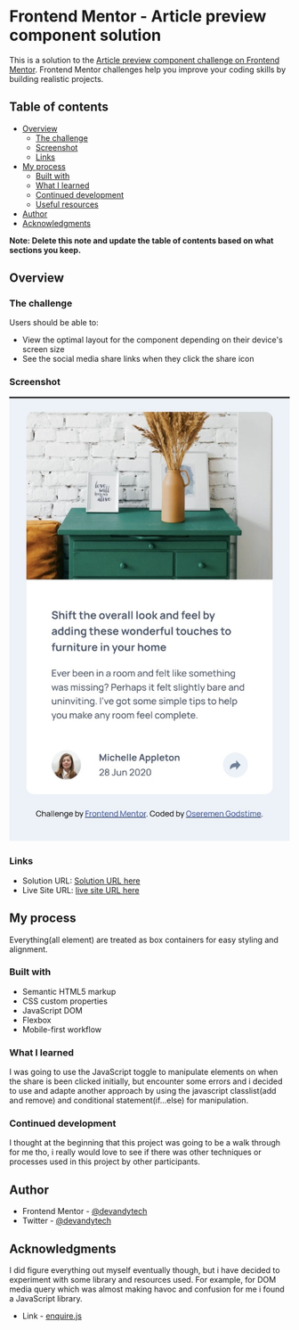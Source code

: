 # Frontend Mentor - Article preview component solution

This is a solution to the [Article preview component challenge on Frontend Mentor](https://www.frontendmentor.io/challenges/article-preview-component-dYBN_pYFT). Frontend Mentor challenges help you improve your coding skills by building realistic projects. 

## Table of contents

- [Overview](#overview)
  - [The challenge](#the-challenge)
  - [Screenshot](#screenshot)
  - [Links](#links)
- [My process](#my-process)
  - [Built with](#built-with)
  - [What I learned](#what-i-learned)
  - [Continued development](#continued-development)
  - [Useful resources](#useful-resources)
- [Author](#author)
- [Acknowledgments](#acknowledgments)

**Note: Delete this note and update the table of contents based on what sections you keep.**

## Overview

### The challenge

Users should be able to:

- View the optimal layout for the component depending on their device's screen size
- See the social media share links when they click the share icon

### Screenshot

![](assets/images/screenshot.jpg)

### Links

- Solution URL: [Solution URL here](https://github.com/devandytech/article-preveiw-component/)
- Live Site URL: [live site URL here](https://article-preveiw-component.vercel.app/)

## My process

Everything(all element) are treated as box containers for easy styling and alignment.

### Built with

- Semantic HTML5 markup
- CSS custom properties
- JavaScript DOM
- Flexbox
- Mobile-first workflow

### What I learned

I was going to use the JavaScript toggle to manipulate elements on when the share is been clicked initially, but encounter some errors and i decided to use and adapte another approach by using the javascript classlist(add and remove) and conditional statement(if...else) for manipulation.

### Continued development

I thought at the beginning that this project was going to be a walk through for me tho, i really would love to see if there was other techniques or processes used in this project by other participants.


## Author

- Frontend Mentor - [@devandytech](https://www.frontendmentor.io/profile/devandytech)
- Twitter - [@devandytech](https://www.twitter.com/devandytech)

## Acknowledgments

I did figure everything out myself eventually though, but i have decided to experiment with some library and resources used. For example, for DOM media query which was almost making havoc and confusion for me i found a JavaScript library.

- Link - [enquire.js](https://wicky.nillia.ms/enquire.js/)


